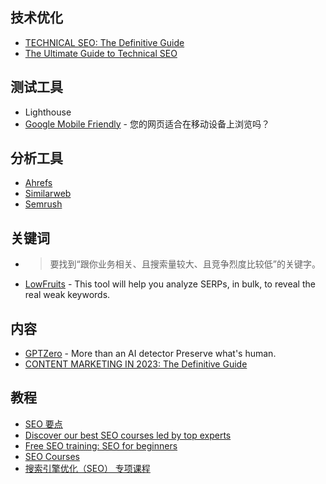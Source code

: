 ## 技术优化

- [TECHNICAL SEO: The Definitive Guide](https://backlinko.com/technical-seo-guide)
- [The Ultimate Guide to Technical SEO](https://blog.hubspot.com/marketing/technical-seo-guide)

## 测试工具

- Lighthouse
- [Google Mobile Friendly](https://search.google.com/test/mobile-friendly) - 您的网页适合在移动设备上浏览吗？

## 分析工具

- [Ahrefs](https://ahrefs.com/)
- [Similarweb](https://www.similarweb.com/)
- [Semrush](https://www.semrush.com/)

## 关键词

- > 要找到“跟你业务相关、且搜索量较大、且竞争烈度比较低”的关键字。
- [LowFruits](https://lowfruits.io/) - This tool will help you analyze SERPs, in bulk, to reveal the real weak keywords.

## 内容

- [GPTZero](https://gptzero.me/) - More than an AI detector Preserve what's human.
- [CONTENT MARKETING IN 2023: The Definitive Guide](https://backlinko.com/content-marketing-this-year)

## 教程

- [SEO 要点](https://twitter.com/meditic/status/1752845300165906613)
- [Discover our best SEO courses led by top experts](https://www.semrush.com/academy/courses/seo/)
- [Free SEO training: SEO for beginners](https://yoast.com/academy/free-seo-training-seo-for-beginners/)
- [SEO Courses](https://www.hubspot.com/resources/courses/seo?uuid=f10ab6b7-003d-43d1-a486-28aca8d1319c)
- [搜索引擎优化（SEO） 专项课程](https://www.coursera.org/specializations/seo)

